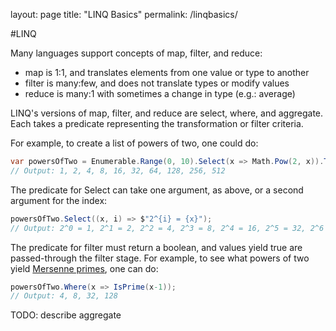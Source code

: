 layout: page
title: "LINQ Basics"
permalink: /linqbasics/

#LINQ

Many languages support concepts of map, filter, and reduce:
* map is 1:1, and translates elements from one value or type to another
* filter is many:few, and does not translate types or modify values
* reduce is many:1 with sometimes a change in type (e.g.: average)

LINQ's versions of map, filter, and reduce are select, where, and aggregate.  Each takes a predicate representing the transformation or filter criteria.

For example, to create a list of powers of two, one could do:
```csharp
var powersOfTwo = Enumerable.Range(0, 10).Select(x => Math.Pow(2, x)).ToList();
// Output: 1, 2, 4, 8, 16, 32, 64, 128, 256, 512
```

The predicate for Select can take one argument, as above, or a second argument for the index:
```csharp
powersOfTwo.Select((x, i) => $"2^{i} = {x}");
// Output: 2^0 = 1, 2^1 = 2, 2^2 = 4, 2^3 = 8, 2^4 = 16, 2^5 = 32, 2^6 = 64, 2^7 = 128, 2^8 = 256, 2^9 = 512
```

The predicate for filter must return a boolean, and values yield true are passed-through the filter stage.  For example, to see what powers of two yield [Mersenne primes](https://en.wikipedia.org/wiki/Mersenne_prime), one can do:
```csharp
powersOfTwo.Where(x => IsPrime(x-1));
// Output: 4, 8, 32, 128
```

TODO: describe aggregate
